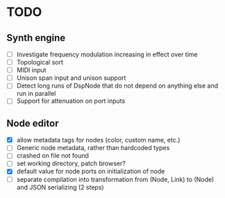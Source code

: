 # TODO

## Synth engine
- [ ] Investigate frequency modulation increasing in effect over time
- [ ] Topological sort
- [ ] MIDI input
- [ ] Unison span input and unison support
- [ ] Detect long runs of DspNode that do not depend on anything else and run in parallel
- [ ] Support for attenuation on port inputs

## Node editor
- [x] allow metadata tags for nodes (color, custom name, etc.)
- [ ] Generic node metadata, rather than hardcoded types
- [ ] crashed on file not found
- [ ] set working directory, patch browser?
- [x] default value for node ports on initialization of node
- [ ] separate compilation into transformation from (Node, Link) to (Node) and JSON serializing (2 steps)
